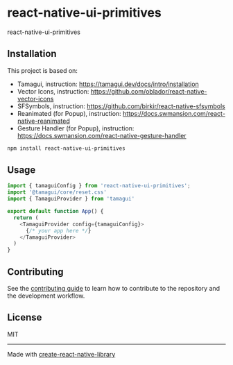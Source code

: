 # react-native-ui-primitives

react-native-ui-primitives

## Installation
This project is based on:
- Tamagui, instruction: https://tamagui.dev/docs/intro/installation
- Vector Icons, instruction: https://github.com/oblador/react-native-vector-icons
- SFSymbols, instruction: https://github.com/birkir/react-native-sfsymbols
- Reanimated (for Popup), instruction: https://docs.swmansion.com/react-native-reanimated
- Gesture Handler (for Popup), instruction: https://docs.swmansion.com/react-native-gesture-handler

```sh
npm install react-native-ui-primitives
```

## Usage

```js
import { tamaguiConfig } from 'react-native-ui-primitives';
import '@tamagui/core/reset.css'
import { TamaguiProvider } from 'tamagui'

export default function App() {
  return (
    <TamaguiProvider config={tamaguiConfig}>
      {/* your app here */}
    </TamaguiProvider>
  )
}
```

## Contributing

See the [contributing guide](CONTRIBUTING.md) to learn how to contribute to the repository and the development workflow.

## License

MIT

---

Made with [create-react-native-library](https://github.com/callstack/react-native-builder-bob)
